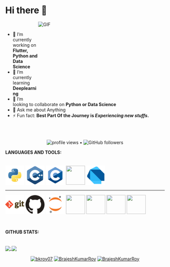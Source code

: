 # Hi there 👋
<a target="_blank" rel="noopener noreferrer" href="https://camo.githubusercontent.com/86a3b6db470f1a0429f7355c08d1edabf3d2c804/68747470733a2f2f6d69726f2e6d656469756d2e636f6d2f6d61782f313336302f312a495247486d69477361313673746564517649615a66772e676966"><img align="right" height="250" width="400" alt="GIF" src="https://camo.githubusercontent.com/86a3b6db470f1a0429f7355c08d1edabf3d2c804/68747470733a2f2f6d69726f2e6d656469756d2e636f6d2f6d61782f313336302f312a495247486d69477361313673746564517649615a66772e676966" data-canonical-src="https://miro.medium.com/max/1360/1*IRGHmiGsa16stedQvIaZfw.gif" style="max-width:100%; "></a>
<lottie-player src="https://assets4.lottiefiles.com/private_files/lf30_gcroxmlt.json" background="transparent"  speed="1"  style="width: 300px; height: 300px;" loop controls autoplay></lottie-player>
<br/>

- 🔭 I’m currently working on **Flutter, Python and Data Science**
- 🌱 I’m currently learning **Deeplearning**
- 👯 I’m looking to collaborate on **Python or Data Science**
- 💬 Ask me about Anything
- ⚡ Fun fact: **Best Part Of the Journey is *Experiencing new stuffs*.**

<br/>
<br/>

<p align="center">
  <img src="https://gpvc.arturio.dev/bkrroy" alt="profile views"> •  
  <img alt="GitHub followers" src="https://img.shields.io/github/followers/bkrroy?label=bkrroy&style=social">
</p>

**LANGUAGES AND TOOLS:**  
<br/>
<br/>
<code><img height="60" width="60" src="https://raw.githubusercontent.com/github/explore/80688e429a7d4ef2fca1e82350fe8e3517d3494d/topics/python/python.png"></code>
<code><img height="60" width="60" src="https://raw.githubusercontent.com/github/explore/80688e429a7d4ef2fca1e82350fe8e3517d3494d/topics/cpp/cpp.png"></code>
<code><img height="60" width="60" src="https://raw.githubusercontent.com/github/explore/80688e429a7d4ef2fca1e82350fe8e3517d3494d/topics/c/c.png"></code>
<code><img height="60" width="60" src="https://miro.medium.com/max/1000/1*ilC2Aqp5sZd1wi0CopD1Hw.png"></code>
<code><img height="60" width="60" src="https://raw.githubusercontent.com/github/explore/80688e429a7d4ef2fca1e82350fe8e3517d3494d/topics/dart/dart.png"></code>
***
<code><img height="60" width="60" src="https://raw.githubusercontent.com/github/explore/80688e429a7d4ef2fca1e82350fe8e3517d3494d/topics/git/git.png"></code>
<code><img height="60" width="60" src="https://raw.githubusercontent.com/github/explore/80688e429a7d4ef2fca1e82350fe8e3517d3494d/topics/github-api/github-api.png"></code>
<code><img height="60" width="60" src="https://raw.githubusercontent.com/github/explore/80688e429a7d4ef2fca1e82350fe8e3517d3494d/topics/jupyter-notebook/jupyter-notebook.png"></code>
<code><img height="60" width="60" src="https://avatars.githubusercontent.com/u/1335026?s=200&v=4"></code>
<code><img height="60" width="60" src="https://miro.medium.com/max/600/1*u9Rw2zT1kQl0I0Oa-9vc_g.png"></code>
<code><img height="60" width="60" src="https://2.bp.blogspot.com/-tzm1twY_ENM/XlCRuI0ZkRI/AAAAAAAAOso/BmNOUANXWxwc5vwslNw3WpjrDlgs9PuwQCLcBGAsYHQ/s1600/pasted%2Bimage%2B0.png"></code>
<code><img height="60" width="60" src="https://miro.medium.com/max/800/1*Q5EUk28Xc3iCDoMSkrd1_w.png"></code>

<br/>

**GITHUB STATS:**  
<br/>
<br/>
<a href="https://github.com/bkrroy">
  <img align="center" src="https://github-readme-stats.vercel.app/api?username=bkrroy&show_icons=true&hide_border=false&title_color=ffffff&amp&icon_color=bb2acf&amp&text_color=daf7dc&amp&bg_color=191919"/>
</a>
<a href="https://github.com/bkrroy">
  <img align="center" height="195px" src="https://github-readme-stats.vercel.app/api/top-langs/?username=bkrroy&theme=dark&hide_langs_below=0" />
</a>

<p align="center">
<a href="https://twitter.com/bkroy07" target="blank"><img align="center" src="https://cdn.jsdelivr.net/npm/simple-icons@3.0.1/icons/twitter.svg" alt="bkroy07" height="30" width="30" /></a>
<a href="https://www.linkedin.com/in/brajesh-kumar-roy-925b2119b/" target="blank"><img align="center" src="https://cdn.jsdelivr.net/npm/simple-icons@3.0.1/icons/linkedin.svg" alt="BrajeshKumarRoy" height="30" width="30" /></a>
<a href="https://www.instagram.com/bkrroy/" target="blank"><img align="center" src="https://raw.githubusercontent.com/simple-icons/simple-icons/ce43d3ebeab3b20dae0af98d81bc83e03efad299/icons/instagram.svg" alt="BrajeshKumarRoy" height="30" width="30" /></a>
</p>
